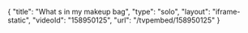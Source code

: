 {
    "title": "What s in my makeup bag",
    "type": "solo",
    "layout": "iframe-static",
    "videoId": "158950125",
    "url": "\/tvpembed\/158950125"
}